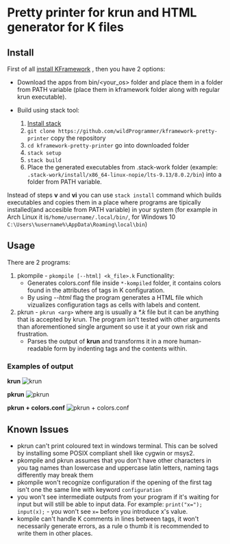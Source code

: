 # Pretty printer for krun and HTML generator for K files

## Install

First of all [install KFramework](https://profs.info.uaic.ro/~arusoaie.andrei/lectures/PLP/2017/week1/lab1.html)
, then you have 2 options:
* Download the apps from bin/<your_os> folder and place them in a folder from PATH variable (place them in kframework folder along with regular krun executable).

* Build using stack tool: 
     1. [Install stack](https://docs.haskellstack.org/en/stable/README/#how-to-install)
     2. ```git clone https://github.com/wildProgrammer/kframework-pretty-printer``` copy the repository
     3. ```cd kframework-pretty-printer``` go into downloaded folder
     4. ```stack setup```
     5. ```stack build``` 
     6. Place the generated executables from .stack-work folder (example: ```.stack-work/install/x86_64-linux-nopie/lts-9.13/8.0.2/bin```) into a folder from PATH variable.

 Instead of steps **v** and **vi** you can use ```stack install``` command which builds executables and copies them in a place where programs are tipically installed(and accesible from PATH variable) in your system (for example in Arch Linux it is```/home/username/.local/bin/```, for Windows 10 ```C:\Users\%username%\AppData\Roaming\local\bin```)


## Usage

There are 2 programs:
1. pkompile - ```pkompile [--html] <k_file>.k```
Functionality: 
     * Generates colors.conf file inside ```*-kompiled``` folder, it contains colors found in the attributes of tags in K configuration.
     * By using *--html* flag the program generates a HTML file which vizualizes configuration tags as cells with labels and content.
2. pkrun - ```pkrun <arg>``` where arg is usually a *\*.k* file but it can be anything that is accepted by krun. The program isn't tested with other arguments than aforementioned single argument so use it at your own risk and frustration.
     * Parses the output of **krun** and transforms it in a more human-readable form by indenting tags and the contents within.

### Examples of output

**krun**
![krun](https://s33.postimg.org/w2igyk20v/krun.png)

**pkrun**
![pkrun](https://s33.postimg.org/xitzg4rwv/pkrun_default.png)

**pkrun + colors.conf**
![pkrun + colors.conf](https://s33.postimg.org/ws19axxfj/pkrun_coloured.png)

## Known Issues

- pkrun can't print coloured text in windows terminal. This can be solved by installing some POSIX compliant shell like cygwin or msys2.
- pkompile and pkrun assumes that you don't have other characters in you tag names than lowercase and uppercase latin letters, naming tags differently may break them
- pkompile won't recognize configuration if the opening of the first tag isn't one the same line with keyword ```configuration```
- you won't see intermediate outputs from your program if it's waiting for input but will still be able to input data. For example: 
```print("x="); input(x);``` - you won't see ```x=``` before you introduce x's value.
- kompile can't handle K comments in lines between tags, it won't necessarily generate errors, as a rule o thumb it is recommended to write them in other places.  
